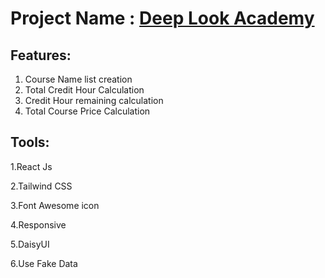 # Project Name : [Deep Look Academy](https://6692bcbab61ecd35bcf3c38a--phenomenal-squirrel-ad3f88.netlify.app)

## Features: 
1. Course Name list creation
2. Total Credit Hour Calculation
3. Credit Hour remaining calculation
4. Total Course Price Calculation

## Tools: 
1.React Js

2.Tailwind CSS

3.Font Awesome icon

4.Responsive

5.DaisyUI

6.Use Fake Data
